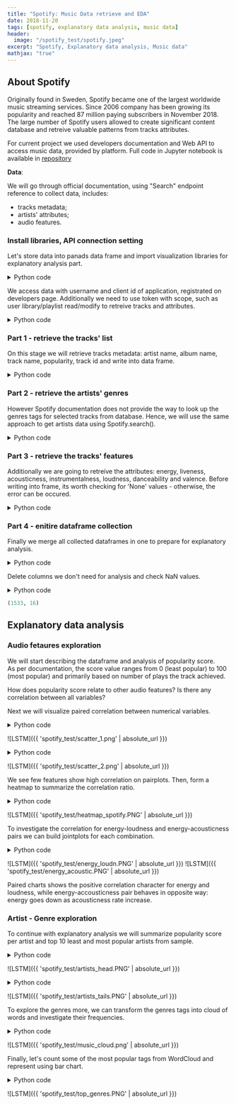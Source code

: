 ```yaml
---
title: "Spotify: Music Data retrieve and EDA"
date: 2018-11-20
tags: [spotify, explanatory data analysis, music data]
header:
  image: "/spotify_test/spotify.jpeg"
excerpt: "Spotify, Explanatory data analysis, Music data"
mathjax: "true"
---
```


## About Spotify

Originally found in Sweden, Spotify became one of the largest worldwide music streaming services. Since  2006 company has been growing its popularity and reached 87 million paying subscribers in November 2018. The large number of Spotify users allowed to create significant content database and retreive valuable patterns from tracks attributes. <br>

For current project we used developers documentation and Web API to access music data, provided by platform. 
Full code in Jupyter notebook is available in [repository](https://github.com/MakarovArtyom/data-science-projects/tree/master/Spotify%20EDA)

**Data**:

We will go through official documentation, using "Search" endpoint reference to collect data, includes:<br>
 - tracks metadata;
 - artists' attributes;
 - audio features.
 
 
### Install libraries, API connection setting

Let's store data into panads data frame and import visualization libraries for explanatory analysis part.

<details><summary>Python code</summary> 
  
<p>
  
 ```python

import pandas as pd
import numpy as np
import seaborn as sns 
import matplotlib.pyplot as plt
from collections import Counter
from wordcloud import WordCloud

%matplotlib inline
from pylab import rcParams

plt.style.use('bmh')

"""
- establish client credentials for authentification

"""
import spotipy 
import spotipy.util as util
from spotipy.oauth2 import SpotifyClientCredentials
 ```
 
 </p>
</details>

We access data with username and client id of application, registrated on developers page. Additionally we need to use token with scope, such as user library/playlist read/modify to retreive tracks and attributes.

<details><summary>Python code</summary> 
  
<p>
  
 ```python

"""
- we access data with username and client id of application, registrated
- import visualization libraries for explanatory analysis part

"""
 
username='XXXXXX' # Spotify username
scope = 'user-library-read playlist-modify-public playlist-read-private'
client_id='XXXXX' # app-redirect url
client_secret='XXXXXXXXX'

redirect_uri='http://localhost:8888/callback/' # Paste your Redirect URI here
client_credentials_manager = SpotifyClientCredentials(client_id=client_id, client_secret=client_secret) 
sp = spotipy.Spotify(client_credentials_manager=client_credentials_manager)
token = util.prompt_for_user_token(username, scope, client_id, client_secret, redirect_uri)

if token:
    sp = spotipy.Spotify(auth=token)
else:
    print("Token is not accessible", username)
 ```
 
 </p>
</details>

### Part 1 - retrieve the tracks' list

On this stage we will retrieve tracks metadata: artist name, album name, track name, popularity, track id and write into data frame.

<details><summary>Python code</summary> 
  
<p>
  
 ```python
"""
- generate empty lists for related track's characteristics
- using sp.search() will iterate through 2018 tracks, appending items in lists

"""

artist_ids=[]
artist_names=[]
track_names=[]
track_ids=[]
popularity_score=[]

for i in range(0,10000,10):
    res=sp.search(q='year:2018', type='track', offset=i)
    for i, j in enumerate(res['tracks']['items']):
        artist_id = j['artists'][0]['id']
        artist_ids.append(artist_id)
        artist_name = j['artists'][0]['name']
        artist_names.append(artist_name)
        track_name = j['name']
        track_names.append(track_name)
        track_id = j['id']
        track_ids.append(track_id)
        track_popularity = j['popularity']
        popularity_score.append(track_popularity)
# create data frame with lists as columns 
track_attributes = pd.DataFrame({'artist_ids':artist_ids, 'artist_names':artist_names, 'track_names':track_names, 'track_ids':track_ids, 'popularity_score':popularity_score})
 ```
 
 </p>
</details>


### Part 2 - retrieve the artists' genres

However Spotify documentation does not provide the way to look up the genres tags for selected tracks from database. Hence, we will use the same approach to get artists data using Spotify.search().

<details><summary>Python code</summary> 
  
<p>
  
 ```python
# create the lists for artists ids and genres tags
artist_ids_genres=[]
genres_all=[]

for i in range(0,10000,10):
    res_genres=sp.search(q='year:2018', type='artist', offset=i)
    for i, j in enumerate(res_genres['artists']['items']):
        artist_id_genre=j['id']
        artist_ids_genres.append(artist_id_genre)
        artist_genre=j['genres']
        genres_all.append(artist_genre)
        
# separate tags with comma          
genres_list = [', '.join(x) for x in genres_all]
genres = pd.DataFrame({'artist_ids':artist_ids_genres, 'genres_all':genres_list})

genres.to_csv('genres.csv')
 ```
 
 </p>
</details>

### Part 3 - retrieve the tracks' features

Additionally we are going to retreive the attributes: energy, liveness, acousticness, instrumentalness, loudness, danceability and valence. Before writing into frame, its worth checking for 'None' values - otherwise, the error can be occured.

<details><summary>Python code</summary> 
  
<p>
  
 ```python
"""
- start with empty list - it will include the sets of all features 
- check for None values 
- write a list into dataframe 

"""
features = []
for i in range(0,len(track_ids)):
    track=str(track_ids[i])
    audio_features = sp.audio_features(track)
    for track in audio_features:
        features.append(track)
# use list comprehension, leave elements that are not None
f = [feat for feat in features if feat is not None]
playlist_df = pd.DataFrame(f)
playlist_df.rename(columns={'id': 'track_ids'}, inplace=True)

playlist_df.head()
 ```
 
 </p>
</details>

### Part 4 - enitire dataframe collection

Finally we merge all collected dataframes in one to prepare for explanatory analysis.

<details><summary>Python code</summary> 
  
<p>
  
 ```python
"""
- start with empty list - it will include the sets of all features 
- check for None values 
- write a list into dataframe 

"""
features = []
for i in range(0,len(track_ids)):
    track=str(track_ids[i])
    audio_features = sp.audio_features(track)
    for track in audio_features:
        features.append(track)
# use list comprehension, leave elements that are not None
f = [feat for feat in features if feat is not None]
playlist_df = pd.DataFrame(f)
playlist_df.rename(columns={'id': 'track_ids'}, inplace=True)

playlist_df.head()
 ```
 
 </p>
</details>


Delete columns we don't need for analysis and check NaN values.

<details><summary>Python code</summary> 
  
<p>
  
 ```python
"""
- read from csv and and drop NaNs 
- display the shape of frame

"""
df = pd.read_csv('tracks_data.csv', sep='\t', encoding='utf-8')
df.drop(['artist_ids', 'track_ids', 'analysis_url', 'track_href', 'uri', 'key', 'type', 'Unnamed: 0'], axis=1, inplace=True)

df.isna().any()
df.dropna(inplace=True)
df.to_csv('tracks_assignment.csv', sep='\t', encoding='utf-8')
print df.shape
df.head()
 ```
 
 </p>
</details>

 ```python
 (1533, 16)
  ```
## Explanatory data analysis

### Audio fetaures exploration

We will start describing the dataframe and analysis of popularity score. <br>
As per documentation, the score value ranges from 0 (least popular) to 100 (most popular) and primarily based on number of plays the track achieved. 

How does popularity score relate to other audio features? Is there any correlation between all variables?<br>

Next we will visualize paired correlation between numerical variables.


<details><summary>Python code</summary> 
  
<p>
  
 ```python
"""
- with seaborn library display pairplots; add density plots on main diagonal 

"""

scatter = sns.pairplot(df[['popularity_score', 'acousticness', 'danceability', 
                           'duration_ms', 'energy', 'instrumentalness']], diag_kind="kde")
 ```
 
 </p>
</details>

![LSTM]({{ 'spotify_test/scatter_1.png' | absolute_url }})

<details><summary>Python code</summary> 
  
<p>
  
 ```python
"""
- include popularity score in list to visulaize correlation between rest of variables 

"""
scatter2 = sns.pairplot(df[['popularity_score',
                         'liveness', 'loudness', 'speechiness', 'tempo', 'valence']], diag_kind="kde")
 ```
 
 </p>
</details>

![LSTM]({{ 'spotify_test/scatter_2.png' | absolute_url }})


We see few features show high correlation on pairplots. Then, form a heatmap to summarize the correlation ratio.

<details><summary>Python code</summary> 
  
<p>
  
 ```python
"""
- estimate correlations in matrix form 
- plot seaborn heatmap with annotation bar

"""

numeric=['popularity_score', 'acousticness', 'danceability', 
         'duration_ms', 'energy', 'instrumentalness', 
         'liveness', 'loudness', 'speechiness', 'tempo', 'valence']

matrix = df[numeric].corr()
y, x = plt.subplots(figsize=(9, 7))

heatmap = sns.heatmap(matrix, annot=True, fmt=".2f", linewidths=.5, cmap="GnBu")
plt.show()
 ```
 
 </p>
</details>

![LSTM]({{ 'spotify_test/heatmap_spotify.PNG' | absolute_url }})

To investigate the correlation for energy-loudness and energy-acousticness pairs we can build jointplots for each combination.

<details><summary>Python code</summary> 
  
<p>
  
 ```python
"""
- first, display jointplot
- add annotation bar to plot, specifying properties as 'arrowprops'

"""
# plot for energy-loudness pair 
sns.jointplot(x="loudness", y="energy", data=df, kind="hex", height=4.5)

plt.annotate('Energy-loudness relation',
             xy=[0.1, 0.6],
             xytext=[1, 1.2],
             fontsize=14,
             arrowprops=dict(color='grey',
                             arrowstyle='simple',
                             shrinkA=4,
                             shrinkB=4))

# plot for energy-acousticness pair 
sns.jointplot(x="acousticness", y="energy", data=df, kind="hex", height=4.5)


plt.annotate('Energy-acousticness relation',
             xy=[0.1, 0.6],
             xytext=[1, 1.2],
             fontsize=14,
             arrowprops=dict(color='grey',
                             arrowstyle='simple',
                             shrinkA=4,
                             shrinkB=4))
 ```
 
 </p>
</details>

![LSTM]({{ 'spotify_test/energy_loudn.PNG' | absolute_url }})
![LSTM]({{ 'spotify_test/energy_acoustic.PNG' | absolute_url }})

Paired charts shows the positive correlation character for energy and loudness, while energy-accousticness pair behaves in opposite way: energy goes down as acousticness rate increase.


### Artist - Genre exploration

To continue with explanatory analysis we will summarize popularity score per artist and top 10 least and most popular artists from sample.

<details><summary>Python code</summary> 
  
<p>
  
 ```python
artist_df = pd.pivot_table(df, values='popularity_score', index=['artist_names'], aggfunc=np.mean)

artist_df.fillna(0, inplace=True)
# shortlist top 10 artist by popularity
artist_df=artist_df.sort_values(by=['popularity_score'], ascending=False)
artist_df.head(10)
 ```
 
 </p>
</details>

![LSTM]({{ 'spotify_test/artists_head.PNG' | absolute_url }})

<details><summary>Python code</summary> 
  
<p>
  
 ```python
# shortlist 10 least popular 
artist_df.tail(10)
 ```
 
 </p>
</details>

![LSTM]({{ 'spotify_test/artists_tails.PNG' | absolute_url }})

To explore the genres more, we can transform the genres tags into cloud of words and investigate their frequencies.

<details><summary>Python code</summary> 
  
<p>
  
 ```python
"""
- generate a column of words counts dictionaries 
- create new frame with columns as separate tags 

"""

df['words_count'] = df.genres_all.apply(lambda x: Counter(x.split(' ')))
gen_table=pd.DataFrame(df.words_count.values.tolist())
gen_table[np.isnan(gen_table)] = 0


"""
- for each review perform transformation into string type
- generate the cloud of words using Wordcloud() module 

"""

# create wordcloud object with gen_table as an argument 
wordcloud = WordCloud(background_color='white', width=1600, height=800).generate(' '.join(gen_table))
# plot as a figure
plt.figure(figsize=(12,8))

plt.imshow(wordcloud, interpolation = 'bilinear')
plt.axis('off')
plt.tight_layout(pad=0)
plt.show()
 ```
 
 </p>
</details>

![LSTM]({{ 'spotify_test/music_cloud.png' | absolute_url }})

Finally, let's count some of the most popular tags from WordCloud and represent using bar chart.


<details><summary>Python code</summary> 
  
<p>
  
 ```python
"""
- initialize the list of genres we are interested in 
- apply sorting to display ascending order 

"""

list_g = ['pop', 'folk', 'neo', 'electro', 'punk', 'dance', 'rock', 'soul', 'indie', 'chillhop']

rcParams['figure.figsize'] = 7, 6

gen_table[list_g].sum().sort_values(ascending=True).plot(kind='bar')
plt.title('Top genres tags')
 ```
 
 </p>
</details>

![LSTM]({{ 'spotify_test/top_genres.PNG' | absolute_url }})






